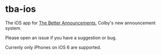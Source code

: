 tba-ios
=======

The iOS app for [The Better Announcements](http://announcements.io/), Colby's new announcement system.

Please open an issue if you have a suggestion or bug.

Currenly only iPhones on iOS 6 are supported.
